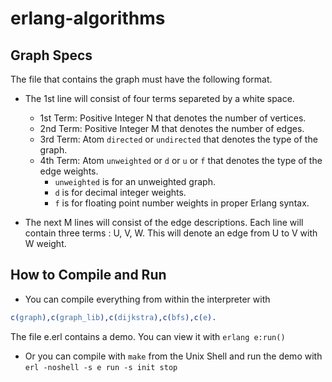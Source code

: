 erlang-algorithms
=================


Graph Specs
-----------
The file that contains the graph must have the following format.

*  The 1st line will consist of four terms separeted by a white space.
   *  1st Term: Positive Integer N that denotes the number of vertices.
   *  2nd Term: Positive Integer M that denotes the number of edges.
   *  3rd Term: Atom `directed` or  `undirected` that denotes the type of the graph.
   *  4th Term: Atom `unweighted` or `d` or `u` or `f` that denotes the type of the edge weights.
      *  `unweighted` is for an  unweighted graph.
      *  `d` is for decimal integer weights.
      *  `f` is for floating point number weights in proper Erlang syntax.

*  The next M lines will consist of the edge descriptions. 
   Each line will contain three terms : U, V, W. 
   This will denote an edge from U to V with W weight. 
   
How to Compile and Run
----------------------
*  You can compile everything from within the interpreter with
  ```erlang
  c(graph),c(graph_lib),c(dijkstra),c(bfs),c(e).
  ```
  The file e.erl contains a demo. You can view it with ```erlang e:run()```

*  Or you can compile with `make` from the Unix Shell and run the demo with `erl -noshell -s e run -s init stop`
